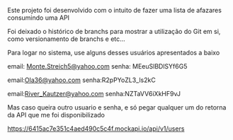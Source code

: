 Este projeto foi desenvolvido com o intuito de fazer uma lista de afazares consumindo uma API

Foi deixado o histórico de branchs para mostrar a utilização do Git em si, como versionamento de branchs e etc...

Para logar no sistema, use alguns desses usuários apresentados a baixo

email: Monte.Streich5@yahoo.com
senha: MEeuSlBDlSYf6G5

email:Ola36@yahoo.com
senha:R2pPYoZL3_ls2kC

email:River_Kautzer@yahoo.com
senha:NZTaVV6iXkHF9vJ

Mas caso queira outro usuario e senha, e só pegar qualquer um do retorna da API que me foi disponibilizado

https://6415ac7e351c4aed490c5c4f.mockapi.io/api/v1/users

